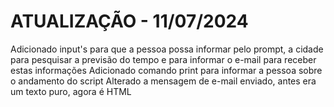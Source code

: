 <h1>ATUALIZAÇÃO - 11/07/2024</h1>

Adicionado input's para que a pessoa possa informar pelo prompt, a cidade para pesquisar a previsão do tempo e para informar o e-mail para receber estas informações
Adicionado comando print para informar a pessoa sobre o andamento do script
Alterado a mensagem de e-mail enviado, antes era um texto puro, agora é HTML
